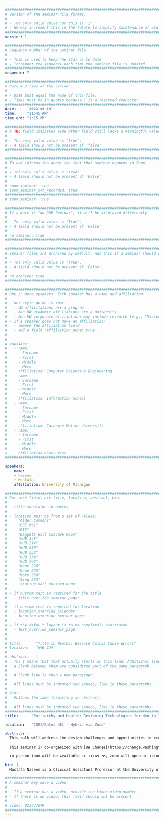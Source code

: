```yaml
---
################################################################################
# Version of the seminar file format.
#
# - The only valid value for this is '1'.
# - We may increment this in the future to simplify maintenance of old seminars.
################################################################################
version: 1

################################################################################
# Sequence number of the seminar file.
#
# - This is used to keep the iCal up to date.
# - Increment the sequence each time the seminar file is updated.
################################################################################
sequence: 7

################################################################################
# Date and time of the seminar.
#
# - Date must equal the name of this file.
# - Times must be in quotes because : is a reserved character.
################################################################################
date:     "2023-04-19"
time:     "11:45 AM"
time_end: "1:15 PM"

################################################################################
# A TBD field indicates some other field still lacks a meaningful value.
#
# - The only valid value is 'true'.
# - A field should not be present if 'false'.
################################################################################

################################################################################
# To add information about the fact that seminar happens in Zoom.
#
# - The only valid value is 'True'.
# - A field should not be present if 'False'.
#
# zoom_seminar: true
# zoom_seminar_not_recorded: true
################################################################################
# zoom_seminar: true 

################################################################################
# If a date is "No DUB Seminar", it will be displayed differently.
#
# - The only valid value is 'True'.
# - A field should not be present if 'False'.
#
# no_seminar: true
################################################################################

################################################################################
# Seminar files are archived by default. Add this if a seminar should not be.
#
# - The only valid value is 'True'.
# - A field should not be present if 'False'.
#
# no_archive: true
################################################################################

################################################################################
# One or more speakers. Each speaker has a name and affiliation.
#
# - Our style guide is that:
#   - UW affilitations are a program
#   - Non-UW academic affiliations are a university
#   - Non-UW corporate affiliations may include research (e.g., "Microsoft Research")
# - If a speaker does not have an affiliation:
#   - remove the affiliation field
#   - add a field 'affiliation_none: true'.
#
#
# speakers:
#   - name: 
#     - Surname
#     - First
#     - Middle
#     - More
#     affiliation: Computer Science & Engineering 
#   - name: 
#     - Surname
#     - First
#     - Middle
#     - More
#     affiliation: Information School 
#   - name: 
#     - Surname
#     - First
#     - Middle
#     - More
#     affiliation: Carnegie Mellon University 
#   - name:
#     - Surname
#     - First
#     - Middle
#     - More
#     affiliation_none: true
################################################################################

speakers:
  - name: 
    - Naseem
    - Mustafa
    affiliation: University of Michigan 

################################################################################
# Our core fields are title, location, abstract, bio.
#
# - title should be in quotes
#
# - location must be from a set of values:
#     "Alder Commons"
#     "CSE 691"
#     "GIX"
#     "Haggett Hall Cascade Room"
#     "HUB 145"
#     "HUB 214"
#     "HUB 250"
#     "HUB 332"
#     "HUB 334"
#     "HUB 340"
#     "Kane 220"
#     "Kane 225"
#     "More 230"
#     "Sieg 233"
#     "StartUp Hall Meeting Room"
#
# - if custom text is required for the title
#   - title_override_seminar_page:
#
# - if custom text is required for location
#   - location_override_calendar:
#   - location_override_seminar_page:
#
# - if the default layout is to be completely overridden
#   - text_override_seminar_page:
#
#
# title:      "Title in Quotes: Because Colons Cause Errors"
# location:   "HUB 334"
#
# abstract:   |
#   The | means that text actually starts on this line. Additional lines without
#   a blank between them are considered part of the same paragraph.
#
#   A blank line is then a new paragraph.
#
#   All lines must be indented two spaces, like in these paragraphs.
#
# bio:        |
#   Follows the same formatting as abstract.
#
#   All lines must be indented two spaces, like in these paragraphs.
################################################################################
title:      "Patriarchy and Health: Designing Technologies for Men to Improve Women’s Health in Pakistan"

location:   "CSE2/Gates 401 - Hybrid via Zoom"

abstract: |
  This talk will address the design challenges and opportunities in creating health technologies for men to improve the health of women in religiously conservative, patriarchal, and low-income societies. In this talk, I will share findings from the deployment of a speech-based service called Super Abbu (Super Dad) designed to connect expectant fathers to doctors and to each other. Over a period of 71 days, the service reached upwards of 20,000 users who spent almost 400 thousand minutes on the platform. Through a critical examination of cultural and societal factors, such as traditional gender roles, stigma towards sexual health information-seeking, and limited access to resources, I will highlight key considerations for designing effective and culturally sensitive health technologies for this population. The goal of this talk is to provide insights and recommendations for designers, researchers, and practitioners to create health technologies that are inclusive, accessible, and effective for users, regardless of their cultural, social, and economic backgrounds.
  
  This seminar is co-organized with [UW Change](https://change.washington.edu/).

  In-person food will be available at 11:45 PM, Zoom will open at 12:00 PM, the talk will start at 12:15 PM.

bio: |
  Mustafa Naseem is a Clinical Assistant Professor at the University of Michigan School of Information. Mustafa’s research focuses on design challenges around creating, deploying and scaling health technologies in religiously conservative, patriarchal and low-income societies. Mustafa’s scholarship informs technology and policy design in international development, with a focus on centering marginalized individuals’ voices and needs, while focusing on factors such as access and gender. Mustafa has led projects in participatory design, sensors, makerspaces, and community-based labor projects with refugees in Pakistan, Ghana, South Africa, Tanzania, Botswana and the US. Mustafa’s work is published in venues including ACM CHI, CSCW, Web Conference (WWW), Compass, and ICTD, and has received Best Paper Honorable Mention and Diversity and Inclusion Awards at ACM CHI and CSCW. Mustafa received his Masters in ICT and Development (ICTD) from the University of Colorado Boulder on a Fulbright Scholarship. His work is supported by the National Science Foundation, the National Institutes of Health, US National Academy of Sciences, Engineering, and Medicine, Bill and Melinda Gates Foundation, and USAID, among others.

################################################################################
# A seminar may have a video.
#
# - If a seminar has a video, provide the Vimeo video number.
# - If there is no video, this field should not be present
#
# video: 823437049
################################################################################
---
```

